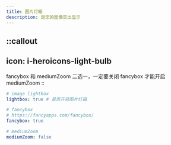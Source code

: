 ```yaml
---
title: 图片灯箱
description: 是您的图像突出显示
---
```


::callout
---
icon: i-heroicons-light-bulb
---
fancybox 和 mediumZoom 二选一，一定要关闭 fancybox 才能开启 mediumZoom
::

```yaml [_config.solitude.yml]
# image lightbox
lightbox: true # 是否开启图片灯箱

# fancybox
# https://fancyapps.com/fancybox/
fancybox: true

# mediumZoom
mediumZoom: false
```
